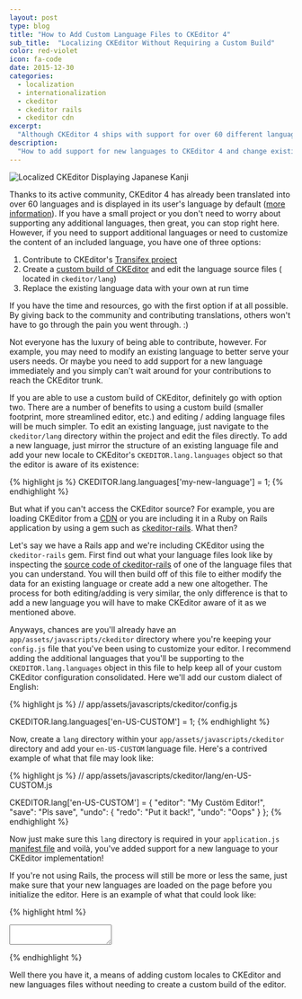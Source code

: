```yaml
---
layout: post
type: blog
title: "How to Add Custom Language Files to CKEditor 4"
sub_title:  "Localizing CKEditor Without Requiring a Custom Build"
color: red-violet
icon: fa-code
date: 2015-12-30
categories:
  - localization
  - internationalization
  - ckeditor
  - ckeditor rails
  - ckeditor cdn
excerpt:
  "Although CKEditor 4 ships with support for over 60 different language variants, you may find yourself needing to add a 61st.  Or maybe while localizing your application you've found that you need to tweak the phrasing for an existing locale.  Here's how to add support for new languages to CKEditor and modify existing translations without needing to generate a custom build."
description:
  "How to add support for new languages to CKEditor 4 and change existing translations without generating a custom build."
---
```


<div><img src="https://s3.amazonaws.com/stuff.downey.io/images/localized-ckeditor.png" alt="Localized CKEditor Displaying Japanese Kanji"></div>

Thanks to its active community, CKEditor 4 has already been translated into over 60 languages and is displayed in its user's language by default ([more information](http://docs.ckeditor.com/#!/guide/dev_uilanguage)).  If you have a small project or you don't need to worry about supporting any additional languages, then great, you can stop right here.  However, if you need to support additional languages or need to customize the content of an included language, you have one of three options:

1. Contribute to CKEditor's [Transifex project](https://www.transifex.com/ckeditor/ckeditor/)
2. Create a [custom build of CKEditor](http://ckeditor.com/builder) and edit the language source files ( located in `ckeditor/lang`)
3. Replace the existing language data with your own at run time

If you have the time and resources, go with the first option if at all possible.  By giving back to the community and contributing translations, others won't have to go through the pain you went through. :)

Not everyone has the luxury of being able to contribute, however. For example, you may need to modify an existing language to better serve your users needs. Or maybe you need to add support for a new language immediately and you simply can't wait around for your contributions to reach the CKEditor trunk.

If you are able to use a custom build of CKEditor, definitely go with option two.  There are a number of benefits to using a custom build (smaller footprint, more streamlined editor, etc.) and editing / adding language files will be much simpler.  To edit an existing language, just navigate to the `ckeditor/lang` directory within the project and edit the files directly.  To add a new language, just mirror the structure of an existing language file and add your new locale to CKEditor's `CKEDITOR.lang.languages` object so that the editor is aware of its existence:

{% highlight js %}
CKEDITOR.lang.languages['my-new-language'] = 1;
{% endhighlight %}

But what if you can't access the CKEditor source?  For example, you are loading CKEditor from a [CDN](https://cdn.ckeditor.com/) or you are including it in a Ruby on Rails application by using a gem such as [ckeditor-rails](https://github.com/tsechingho/ckeditor-rails).  What then?

Let's say we have a Rails app and we're including CKEditor using the `ckeditor-rails` gem.  First find out what your language files look like by inspecting the [source code of ckeditor-rails](https://github.com/tsechingho/ckeditor-rails/blob/master/vendor/assets/javascripts/ckeditor/lang/en.js) of one of the language files that you can understand.  You will then build off of this file to either modify the data for an existing language or create add a new one altogether.  The process for both editing/adding is very similar, the only difference is that to add a new language you will have to make CKEditor aware of it as we mentioned above.

Anyways, chances are you'll already have an `app/assets/javascripts/ckeditor` directory where you're keeping your `config.js` file that you've been using to customize your editor.  I recommend adding the additional languages that you'll be supporting to the `CKEDITOR.lang.languages` object in this file to help keep all of your custom CKEditor configuration consolidated.  Here we'll add our custom dialect of English:

{% highlight js %}
// app/assets/javascripts/ckeditor/config.js

CKEDITOR.lang.languages['en-US-CUSTOM'] = 1;
{% endhighlight %}

Now, create a `lang` directory within your `app/assets/javascripts/ckeditor` directory and add your `en-US-CUSTOM` language file.  Here's a contrived example of what that file may look like:

{% highlight js %}
// app/assets/javascripts/ckeditor/lang/en-US-CUSTOM.js

CKEDITOR.lang['en-US-CUSTOM'] = {
  "editor": "My Custöm Editor!",
  "save": "Pls save",
  "undo": {
    "redo": "Put it back!",
    "undo": "Oops"
  }
};
{% endhighlight %}

Now just make sure this `lang` directory is required in your `application.js` [manifest file](http://guides.rubyonrails.org/asset_pipeline.html#manifest-files-and-directives) and voilà, you've added support for a new language to your CKEditor implementation!

If you're not using Rails, the process will still be more or less the same, just make sure that your new languages are loaded on the page before you initialize the editor.  Here is an example of what that could look like:

{% highlight html %}
<!DOCTYPE html>
<html>
  <head>
    <meta charset="utf-8">
    <title>My Localized CKEditor</title>
    <script src="https://cdn.ckeditor.com/4.5.6/basic/ckeditor.js"></script>
    <script src="https://assets.example.com/ckeditor/config.js"></script>
    <script src="https://assets.example.com/ckeditor/lang/en-US-CUSTOM.js"></script>
  </head>

  <body>
    <form>
      <textarea name="localized-editor"></textarea>
    </form>
    <script>
        CKEDITOR.replace('localized-editor');
    </script>
  </body>
</html>
{% endhighlight %}

Well there you have it, a means of adding custom locales to CKEditor and new languages files without needing to create a custom build of the editor.

